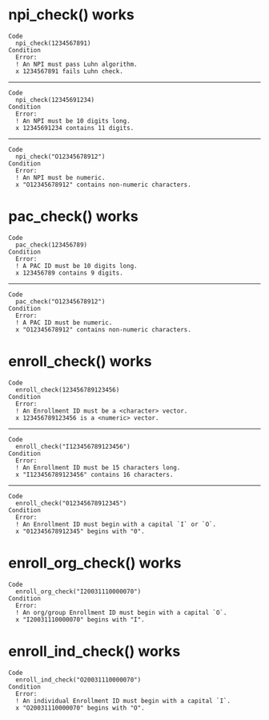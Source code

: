 # npi_check() works

    Code
      npi_check(1234567891)
    Condition
      Error:
      ! An NPI must pass Luhn algorithm.
      x 1234567891 fails Luhn check.

---

    Code
      npi_check(12345691234)
    Condition
      Error:
      ! An NPI must be 10 digits long.
      x 12345691234 contains 11 digits.

---

    Code
      npi_check("O12345678912")
    Condition
      Error:
      ! An NPI must be numeric.
      x "O12345678912" contains non-numeric characters.

# pac_check() works

    Code
      pac_check(123456789)
    Condition
      Error:
      ! A PAC ID must be 10 digits long.
      x 123456789 contains 9 digits.

---

    Code
      pac_check("O12345678912")
    Condition
      Error:
      ! A PAC ID must be numeric.
      x "O12345678912" contains non-numeric characters.

# enroll_check() works

    Code
      enroll_check(123456789123456)
    Condition
      Error:
      ! An Enrollment ID must be a <character> vector.
      x 123456789123456 is a <numeric> vector.

---

    Code
      enroll_check("I123456789123456")
    Condition
      Error:
      ! An Enrollment ID must be 15 characters long.
      x "I123456789123456" contains 16 characters.

---

    Code
      enroll_check("012345678912345")
    Condition
      Error:
      ! An Enrollment ID must begin with a capital `I` or `O`.
      x "012345678912345" begins with "0".

# enroll_org_check() works

    Code
      enroll_org_check("I20031110000070")
    Condition
      Error:
      ! An org/group Enrollment ID must begin with a capital `O`.
      x "I20031110000070" begins with "I".

# enroll_ind_check() works

    Code
      enroll_ind_check("O20031110000070")
    Condition
      Error:
      ! An individual Enrollment ID must begin with a capital `I`.
      x "O20031110000070" begins with "O".

